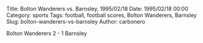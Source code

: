 Title: Bolton Wanderers vs. Barnsley, 1995/02/18
Date: 1995/02/18 00:00
Category: sports
Tags: football, football scores, Bolton Wanderers, Barnsley
Slug: bolton-wanderers-vs-barnsley
Author: carbonero


Bolton Wanderers 2 - 1 Barnsley
